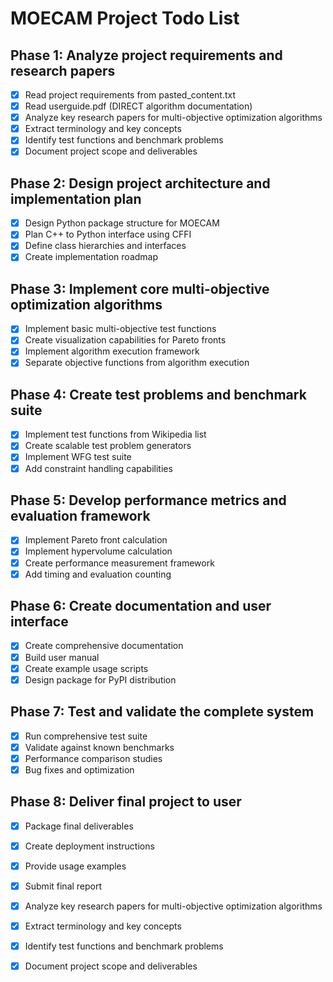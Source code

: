 # MOECAM Project Todo List

## Phase 1: Analyze project requirements and research papers
- [x] Read project requirements from pasted_content.txt
- [x] Read userguide.pdf (DIRECT algorithm documentation)
- [x] Analyze key research papers for multi-objective optimization algorithms
- [x] Extract terminology and key concepts
- [x] Identify test functions and benchmark problems
- [x] Document project scope and deliverables

## Phase 2: Design project architecture and implementation plan
- [x] Design Python package structure for MOECAM
- [x] Plan C++ to Python interface using CFFI
- [x] Define class hierarchies and interfaces
- [x] Create implementation roadmap

## Phase 3: Implement core multi-objective optimization algorithms
- [x] Implement basic multi-objective test functions
- [x] Create visualization capabilities for Pareto fronts
- [x] Implement algorithm execution framework
- [x] Separate objective functions from algorithm execution

## Phase 4: Create test problems and benchmark suite
- [x] Implement test functions from Wikipedia list
- [x] Create scalable test problem generators
- [x] Implement WFG test suite
- [x] Add constraint handling capabilities

## Phase 5: Develop performance metrics and evaluation framework
- [x] Implement Pareto front calculation
- [x] Implement hypervolume calculation
- [x] Create performance measurement framework
- [x] Add timing and evaluation counting

## Phase 6: Create documentation and user interface
- [x] Create comprehensive documentation
- [x] Build user manual
- [x] Create example usage scripts
- [x] Design package for PyPI distribution

## Phase 7: Test and validate the complete system
- [x] Run comprehensive test suite
- [x] Validate against known benchmarks
- [x] Performance comparison studies
- [x] Bug fixes and optimization

## Phase 8: Deliver final project to user
- [x] Package final deliverables
- [x] Create deployment instructions
- [x] Provide usage examples
- [x] Submit final report


- [x] Analyze key research papers for multi-objective optimization algorithms
- [x] Extract terminology and key concepts



- [x] Identify test functions and benchmark problems
- [x] Document project scope and deliverables


